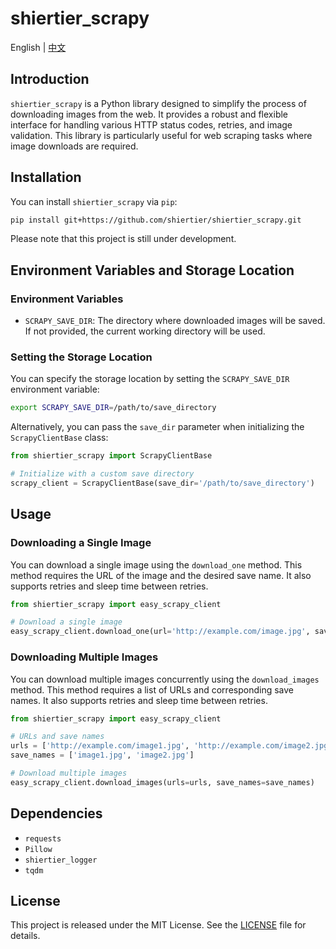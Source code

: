 # shiertier_scrapy

English | [中文](https://github.com/shiertier-utils/shiertier_scrapy/blob/main/README_zh.md)

## Introduction

`shiertier_scrapy` is a Python library designed to simplify the process of downloading images from the web. It provides a robust and flexible interface for handling various HTTP status codes, retries, and image validation. This library is particularly useful for web scraping tasks where image downloads are required.

## Installation

You can install `shiertier_scrapy` via `pip`:

```bash
pip install git+https://github.com/shiertier/shiertier_scrapy.git
```

Please note that this project is still under development.

## Environment Variables and Storage Location

### Environment Variables

- `SCRAPY_SAVE_DIR`: The directory where downloaded images will be saved. If not provided, the current working directory will be used.

### Setting the Storage Location

You can specify the storage location by setting the `SCRAPY_SAVE_DIR` environment variable:

```bash
export SCRAPY_SAVE_DIR=/path/to/save_directory
```

Alternatively, you can pass the `save_dir` parameter when initializing the `ScrapyClientBase` class:

```python
from shiertier_scrapy import ScrapyClientBase

# Initialize with a custom save directory
scrapy_client = ScrapyClientBase(save_dir='/path/to/save_directory')
```

## Usage

### Downloading a Single Image

You can download a single image using the `download_one` method. This method requires the URL of the image and the desired save name. It also supports retries and sleep time between retries.

```python
from shiertier_scrapy import easy_scrapy_client

# Download a single image
easy_scrapy_client.download_one(url='http://example.com/image.jpg', save_name='image.jpg')
```

### Downloading Multiple Images

You can download multiple images concurrently using the `download_images` method. This method requires a list of URLs and corresponding save names. It also supports retries and sleep time between retries.

```python
from shiertier_scrapy import easy_scrapy_client

# URLs and save names
urls = ['http://example.com/image1.jpg', 'http://example.com/image2.jpg']
save_names = ['image1.jpg', 'image2.jpg']

# Download multiple images
easy_scrapy_client.download_images(urls=urls, save_names=save_names)
```

## Dependencies

- `requests`
- `Pillow`
- `shiertier_logger`
- `tqdm`

## License

This project is released under the MIT License. See the [LICENSE](LICENSE) file for details.